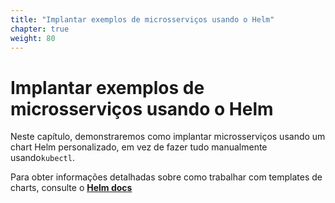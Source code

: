 ```yaml
---
title: "Implantar exemplos de microsserviços usando o Helm"
chapter: true
weight: 80
---
```


# Implantar exemplos de microsserviços usando o Helm

Neste capítulo, demonstraremos como implantar microsserviços usando um chart Helm personalizado, em vez de fazer tudo manualmente usando`kubectl`.

Para obter informações detalhadas sobre como trabalhar com templates de charts, consulte o [**Helm docs**](https://docs.helm.sh/chart_template_guide/)
